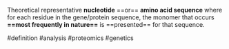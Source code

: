 Theoretical representative **nucleotide** ==or== **amino acid sequence** where for each residue in the gene/protein sequence, the monomer that occurs **==most frequently in nature==** is ==presented== for that sequence.


#definition #analysis #proteomics  #genetics 